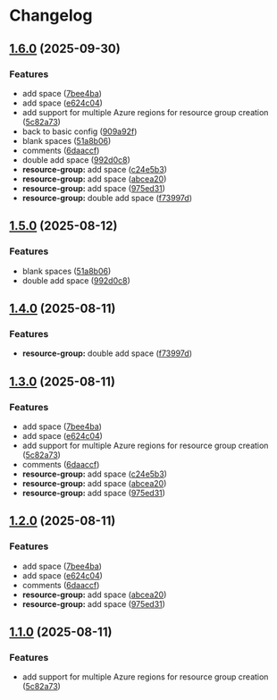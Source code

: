 # Changelog

## [1.6.0](https://github.com/Devjefffstev/terraform/compare/resource-group-component@v1.5.0...resource-group-component@v1.6.0) (2025-09-30)


### Features

* add space ([7bee4ba](https://github.com/Devjefffstev/terraform/commit/7bee4ba54309cbfd242f3a8b81baff9eeb4351be))
* add space ([e624c04](https://github.com/Devjefffstev/terraform/commit/e624c046928c36ec2a642fd78dc0f36001fedf71))
* add support for multiple Azure regions for resource group creation ([5c82a73](https://github.com/Devjefffstev/terraform/commit/5c82a734c587e44f97dbf0d0d52fb42aa2c6896b))
* back to basic config ([909a92f](https://github.com/Devjefffstev/terraform/commit/909a92fab52cb6622be0bb626ca04c97cf929383))
* blank spaces ([51a8b06](https://github.com/Devjefffstev/terraform/commit/51a8b062f0186835d0a39cb4ae6f6dcbc14cd705))
* comments ([6daaccf](https://github.com/Devjefffstev/terraform/commit/6daaccf8ca7a1365fff1e503b5f571930d596e8f))
* double add space ([992d0c8](https://github.com/Devjefffstev/terraform/commit/992d0c8d5c6cf6040d67abead89493ef219de586))
* **resource-group:** add space ([c24e5b3](https://github.com/Devjefffstev/terraform/commit/c24e5b3ccfb0694dc3eed9e0a734f34fbf550794))
* **resource-group:** add space ([abcea20](https://github.com/Devjefffstev/terraform/commit/abcea206d56986ecb3ab8b4bff0abd496102b52e))
* **resource-group:** add space ([975ed31](https://github.com/Devjefffstev/terraform/commit/975ed314c3d22cb2aedf5a0b5f0140c0dd17faa6))
* **resource-group:** double add space ([f73997d](https://github.com/Devjefffstev/terraform/commit/f73997d9f6d01138a009324eac960b4d6e57cd2e))

## [1.5.0](https://github.com/Devjefffstev/terraform/compare/resource-group-component@v1.4.0...resource-group-component@v1.5.0) (2025-08-12)


### Features

* blank spaces ([51a8b06](https://github.com/Devjefffstev/terraform/commit/51a8b062f0186835d0a39cb4ae6f6dcbc14cd705))
* double add space ([992d0c8](https://github.com/Devjefffstev/terraform/commit/992d0c8d5c6cf6040d67abead89493ef219de586))

## [1.4.0](https://github.com/Devjefffstev/terraform/compare/resource-group-component-v1.3.0...resource-group-component@v1.4.0) (2025-08-11)


### Features

* **resource-group:** double add space ([f73997d](https://github.com/Devjefffstev/terraform/commit/f73997d9f6d01138a009324eac960b4d6e57cd2e))

## [1.3.0](https://github.com/Devjefffstev/terraform/compare/resource-group-component-v1.2.0...resource-group-component-v1.3.0) (2025-08-11)


### Features

* add space ([7bee4ba](https://github.com/Devjefffstev/terraform/commit/7bee4ba54309cbfd242f3a8b81baff9eeb4351be))
* add space ([e624c04](https://github.com/Devjefffstev/terraform/commit/e624c046928c36ec2a642fd78dc0f36001fedf71))
* add support for multiple Azure regions for resource group creation ([5c82a73](https://github.com/Devjefffstev/terraform/commit/5c82a734c587e44f97dbf0d0d52fb42aa2c6896b))
* comments ([6daaccf](https://github.com/Devjefffstev/terraform/commit/6daaccf8ca7a1365fff1e503b5f571930d596e8f))
* **resource-group:** add space ([c24e5b3](https://github.com/Devjefffstev/terraform/commit/c24e5b3ccfb0694dc3eed9e0a734f34fbf550794))
* **resource-group:** add space ([abcea20](https://github.com/Devjefffstev/terraform/commit/abcea206d56986ecb3ab8b4bff0abd496102b52e))
* **resource-group:** add space ([975ed31](https://github.com/Devjefffstev/terraform/commit/975ed314c3d22cb2aedf5a0b5f0140c0dd17faa6))

## [1.2.0](https://github.com/Devjefffstev/terraform/compare/v1.1.0...v1.2.0) (2025-08-11)


### Features

* add space ([7bee4ba](https://github.com/Devjefffstev/terraform/commit/7bee4ba54309cbfd242f3a8b81baff9eeb4351be))
* add space ([e624c04](https://github.com/Devjefffstev/terraform/commit/e624c046928c36ec2a642fd78dc0f36001fedf71))
* comments ([6daaccf](https://github.com/Devjefffstev/terraform/commit/6daaccf8ca7a1365fff1e503b5f571930d596e8f))
* **resource-group:** add space ([abcea20](https://github.com/Devjefffstev/terraform/commit/abcea206d56986ecb3ab8b4bff0abd496102b52e))
* **resource-group:** add space ([975ed31](https://github.com/Devjefffstev/terraform/commit/975ed314c3d22cb2aedf5a0b5f0140c0dd17faa6))

## [1.1.0](https://github.com/Devjefffstev/terraform/compare/v1.0.0...v1.1.0) (2025-08-11)


### Features

* add support for multiple Azure regions for resource group creation ([5c82a73](https://github.com/Devjefffstev/terraform/commit/5c82a734c587e44f97dbf0d0d52fb42aa2c6896b))

